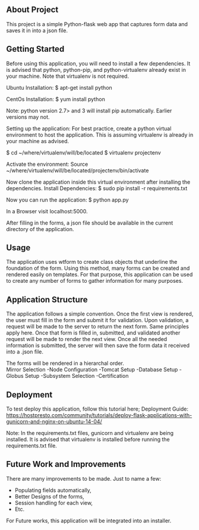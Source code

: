 
## About Project 
This project is a simple Python-flask web app that captures form data and saves it in into a json file.

## Getting Started 
Before using this application, you will need to install a few dependencies.
It is advised that python, python-pip, and python-virtualenv already exist in your machine. Note that virtualenv is not required.  

Ubuntu Installation: 
$ apt-get install python 

CentOs Installation: 
$ yum install python 

Note: python version 2.7> and 3 will install pip automatically. Earlier versions may not.  

Setting up the application:
For best practice, create a python virtual environment to host the application. This is assuming virtualenv is already in your machine as advised. 

$ cd ~/where/virtualenv/will/be/located
$ virtualenv projectenv

Activate the environment:
Source ~/where/virtualenv/will/be/located/projectenv/bin/activate

Now clone the application inside this virtual environment after installing the dependencies. 
Install Dependencies: $ sudo pip install -r requirements.txt

Now you can run the application:
$ python app.py

In a Browser visit localhost:5000. 

After filling in the forms, a json file should be available in the current directory of the application. 

## Usage
The application uses wtform to create class objects that underline the foundation of the form. Using this method, many forms can be created and rendered easily on templates. For that purpose, this application can be used to create any number of forms to gather information for many purposes. 

## Application Structure
The application follows a simple convention. Once the first view is rendered, the user must fill in the form and submit it for validation. Upon validation, a request will be made to the server to return the next form. Same principles apply here. Once that form is filled in, submitted, and validated another request will be made to render the next view. Once all the needed information is submitted, the server will then save the form data it received into a .json file.

The forms will be rendered in a hierarchal order.  
Mirror Selection 
	-Node Configuration 
		-Tomcat Setup
			-Database Setup
				-Globus Setup
					-Subsystem Selection 
						-Certification 

## Deployment 
To test deploy this application, follow this tutorial here;
Deployment Guide: https://hostpresto.com/community/tutorials/deploy-flask-applications-with-gunicorn-and-nginx-on-ubuntu-14-04/

Note: In the requirements.txt files, gunicorn and virtualenv are being installed. It is advised that virtualenv is installed before running the requirements.txt file. 

## Future Work and Improvements
There are many improvements to be made. Just to name a few:
-	Populating fields automatically,
-	Better Designs of the forms,
-	Session handling for each view,
-	Etc.

For Future works, this application will be integrated into an installer.


